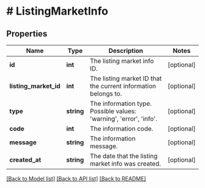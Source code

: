 # # ListingMarketInfo

## Properties

Name | Type | Description | Notes
------------ | ------------- | ------------- | -------------
**id** | **int** | The listing market info ID. | [optional] 
**listing_market_id** | **int** | The listing market ID that the current information belongs to. | [optional] 
**type** | **string** | The information type. Possible values: &#39;warning&#39;, &#39;error&#39;, &#39;info&#39;. | [optional] 
**code** | **int** | The information code. | [optional] 
**message** | **string** | The information message. | [optional] 
**created_at** | **string** | The date that the listing market info was created. | [optional] 

[[Back to Model list]](../../README.md#documentation-for-models) [[Back to API list]](../../README.md#documentation-for-api-endpoints) [[Back to README]](../../README.md)


